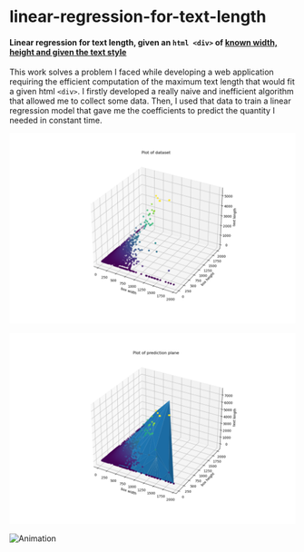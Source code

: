 # linear-regression-for-text-length

#### Linear regression for **text length**, given an `html <div>` of <u>known width, height and given the text style</u>

This work solves a problem I faced while developing a web application requiring the efficient computation of the maximum text length that would fit a given html `<div>`. I firstly developed a really naive and inefficient algorithm that allowed me to collect some data. Then, I used that data to train a linear regression model that gave me the coefficients to predict the quantity I needed in constant time.

![Dataset](asset/dataset.png?raw=true "Dataset")

![Prediction function](asset/prediction_plane.png?raw=true "Prediction function")

![Animation](asset/regression.gif "Animation")
